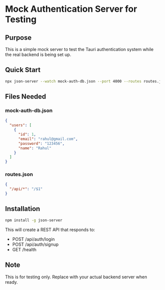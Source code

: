 # Mock Authentication Server for Testing

## Purpose
This is a simple mock server to test the Tauri authentication system while the real backend is being set up.

## Quick Start
```bash
npx json-server --watch mock-auth-db.json --port 4000 --routes routes.json
```

## Files Needed

### mock-auth-db.json
```json
{
  "users": [
    {
      "id": 1,
      "email": "rahul@gmail.com",
      "password": "123456",
      "name": "Rahul"
    }
  ]
}
```

### routes.json
```json
{
  "/api/*": "/$1"
}
```

## Installation
```bash
npm install -g json-server
```

This will create a REST API that responds to:
- POST /api/auth/login
- POST /api/auth/signup  
- GET /health

## Note
This is for testing only. Replace with your actual backend server when ready.
